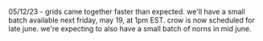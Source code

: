 05/12/23 - grids came together faster than expected. we'll have a small batch available next friday, may 19, at 1pm EST. crow is now scheduled for late june. we're expecting to also have a small batch of norns in mid june.
